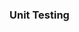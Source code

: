 <div id="title">

### Unit Testing
</div>

<div id="body">

<include src="what/unit-inParent-asPanel.md" boilerplate />
<include src="stubs/unit-inParent-asPanel.md" boilerplate />

</div>